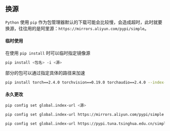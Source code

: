 ## 换源

`Python` 使用 `pip` 作为包管理器默认的下载可能会比较慢，会造成超时，此时就要换源，往往用的是阿里源：`https://mirrors.aliyun.com/pypi/simple`。

#### 临时使用
在使用 `pip install` 时可以临时指定镜像源

```bash
pip install <包名> -i <源>
```
部分的包可以通过指定具体的路径来加速
```bash
pip install torch==2.4.0 torchvision==0.19.0 torchaudio==2.4.0 --index-url https://download.pytorch.org/whl/cu121
```

#### 永久更改

```bash
pip config set global.index-url <源>
```

```bash
pip config set global.index-url https://mirrors.aliyun.com/pypi/simple
```
```bash
pip config set global.index-url https://pypi.tuna.tsinghua.edu.cn/simple
```